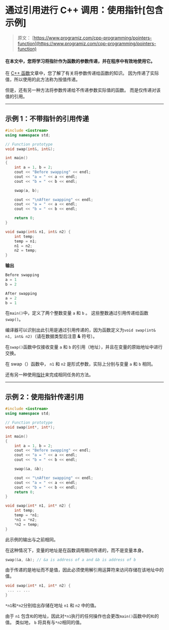 # 通过引用进行 C++ 调用：使用指针[包含示例]

> 原文： [https://www.programiz.com/cpp-programming/pointers-function](https://www.programiz.com/cpp-programming/pointers-function)

#### 在本文中，您将学习将指针作为函数的参数传递，并在程序中有效地使用它。

在 [C++ 函数](/cpp-programming/function "C++ Functions")文章中，您了解了有关将参数传递给函数的知识。 因为传递了实际值，所以使用的此方法称为按值传递。

但是，还有另一种方法将参数传递给不传递参数实际值的函数。 而是仅传递对该值的引用。

* * *

## 示例 1：不带指针的引用传递

```cpp
#include <iostream>
using namespace std;

// Function prototype
void swap(int&, int&);

int main()
{
    int a = 1, b = 2;
    cout << "Before swapping" << endl;
    cout << "a = " << a << endl;
    cout << "b = " << b << endl;

    swap(a, b);

    cout << "\nAfter swapping" << endl;
    cout << "a = " << a << endl;
    cout << "b = " << b << endl;

    return 0;
}

void swap(int& n1, int& n2) {
    int temp;
    temp = n1;
    n1 = n2;
    n2 = temp;
}
```

**输出**

```cpp
Before swapping
a = 1
b = 2

After swapping
a = 2
b = 1
```

在`main()`中，定义了两个整数变量 `a` 和 `b` 。 这些整数通过引用传递给函数`swap()`。

编译器可以识别出此引用是通过引用传递的，因为函数定义为`void swap(int& n1, int& n2)`（请在数据类型后注意 **&** 符号）。

在`swap()`函数中仅接收变量 `a` 和 `b` 的引用（地址），并且在变量的原始地址中进行交换。

在 swap（）函数中， `n1` 和 `n2` 是形式参数，实际上分别与变量 `a` 和 `b` 相同。

还有另一种使用[指针](/cpp-programming/pointers "C++ Pointers")来完成相同任务的方法。

* * *

## 示例 2：使用指针传递引用

```cpp
#include <iostream>
using namespace std;

// Function prototype
void swap(int*, int*);

int main()
{
    int a = 1, b = 2;
    cout << "Before swapping" << endl;
    cout << "a = " << a << endl;
    cout << "b = " << b << endl;

    swap(&a, &b);

    cout << "\nAfter swapping" << endl;
    cout << "a = " << a << endl;
    cout << "b = " << b << endl;
    return 0;
}

void swap(int* n1, int* n2) {
    int temp;
    temp = *n1;
    *n1 = *n2;
    *n2 = temp;
}
```

此示例的输出与之前相同。

在这种情况下，变量的地址是在函数调用期间传递的，而不是变量本身。

```cpp
swap(&a, &b); // &a is address of a and &b is address of b
```

由于传递的是地址而不是值，因此必须使用解引用运算符来访问存储在该地址中的值。

```cpp
void swap(int* n1, int* n2) { 
 ... .. ...
}

```

`*n1`和`*n2`分别给出存储在地址 `n1` 和 `n2` 中的值。

由于 `n1` 包含`和`的地址，因此对`*n1`执行的任何操作也会更改`main()`函数中的`和`的值。 类似地， `b` 将具有与`*n2`相同的值。